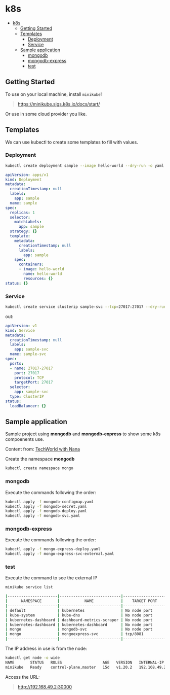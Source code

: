 # k8s

- [k8s](#k8s)
  - [Getting Started](#getting-started)
  - [Templates](#templates)
    - [Deployment](#deployment)
    - [Service](#service)
  - [Sample application](#sample-application)
    - [mongodb](#mongodb)
    - [mongodb-express](#mongodb-express)
    - [test](#test)

## Getting Started

To use on your local machine, install `minikube`!

> https://minikube.sigs.k8s.io/docs/start/

Or use in some cloud provider you like.

## Templates

We can use kubectl to create some templates to fill with values.

### Deployment

```sh
kubectl create deployment sample --image hello-world --dry-run -o yaml
```

```yaml
apiVersion: apps/v1
kind: Deployment
metadata:
  creationTimestamp: null
  labels:
    app: sample
  name: sample
spec:
  replicas: 1
  selector:
    matchLabels:
      app: sample
  strategy: {}
  template:
    metadata:
      creationTimestamp: null
      labels:
        app: sample
    spec:
      containers:
      - image: hello-world
        name: hello-world
        resources: {}
status: {}
```

### Service

```sh
kubectl create service clusterip sample-svc --tcp=27017:27017 --dry-run -o yaml
```

out:

```yaml
apiVersion: v1
kind: Service
metadata:
  creationTimestamp: null
  labels:
    app: sample-svc
  name: sample-svc
spec:
  ports:
  - name: 27017-27017
    port: 27017
    protocol: TCP
    targetPort: 27017
  selector:
    app: sample-svc
  type: ClusterIP
status:
  loadBalancer: {}
```

## Sample application

Sample project using __mongodb__ and __mongodb-express__ to show some k8s compoenents use.

Content from: [TechWorld with Nana](https://www.youtube.com/watch?v=X48VuDVv0do)

Create the namespace __mongodb__

```sh
kubectl create namespace mongo
```

### mongodb

Execute the commands following the order:

```sh
kubectl apply -f mongodb-configmap.yaml
kubectl apply -f mongodb-secret.yaml
kubectl apply -f mongodb-deploy.yaml
kubectl apply -f mongodb-svc.yaml
```

### mongodb-express

Execute the commands following the order:

```sh
kubectl apply -f mongo-express-deploy.yaml
kubectl apply -f mongo-express-svc-external.yaml
```

### test

Execute the command to see the external IP

```sh
minikube service list

|----------------------|---------------------------|--------------------|---------------------------|
|      NAMESPACE       |           NAME            |    TARGET PORT     |            URL            |
|----------------------|---------------------------|--------------------|---------------------------|
| default              | kubernetes                | No node port       |
| kube-system          | kube-dns                  | No node port       |
| kubernetes-dashboard | dashboard-metrics-scraper | No node port       |
| kubernetes-dashboard | kubernetes-dashboard      | No node port       |
| mongo                | mongodb-svc               | No node port       |
| mongo                | mongoexpress-svc          | tcp/8081           | http://192.168.49.2:30000 |
|----------------------|---------------------------|--------------------|---------------------------|
```

The IP address in use is from the node:

```sh
kubectl get node -o wide
NAME       STATUS   ROLES                  AGE   VERSION   INTERNAL-IP    EXTERNAL-IP   OS-IMAGE             KERNEL-VERSION       CONTAINER-RUNTIME
minikube   Ready    control-plane,master   15d   v1.20.2   192.168.49.2   <none>        Ubuntu 20.04.1 LTS   5.8.0-7642-generic   docker://20.10.2
```

Access the URL: 

> http://192.168.49.2:30000